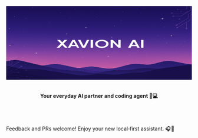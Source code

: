 <div align="center"> 
   <img width="1536" height="200" alt="XAVION AI" src="https://github.com/javiiervm/Xavion-AI/blob/main/assets/banner.png" />
   <br /><br />
   <p><b>
      Your everyday AI partner and coding agent 🤖💻
   </b></p>
</div>
<br /><br />


<br />
Feedback and PRs welcome! Enjoy your new local‑first assistant. 🎧🤖
